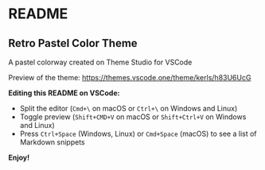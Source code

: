 # README
## Retro Pastel Color Theme

A pastel colorway created on Theme Studio for VSCode

Preview of the theme:
https://themes.vscode.one/theme/kerls/h83U6UcG



**Editing this README on VSCode:**

* Split the editor (`Cmd+\` on macOS or `Ctrl+\` on Windows and Linux)
* Toggle preview (`Shift+CMD+V` on macOS or `Shift+Ctrl+V` on Windows and Linux)
* Press `Ctrl+Space` (Windows, Linux) or `Cmd+Space` (macOS) to see a list of Markdown snippets

**Enjoy!**
